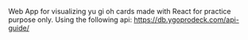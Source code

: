 Web App for visualizing yu gi oh cards made with React for practice purpose only. Using the following api: https://db.ygoprodeck.com/api-guide/